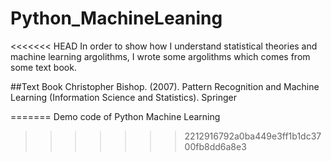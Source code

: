 # Python_MachineLeaning
<<<<<<< HEAD
In order to show how I understand statistical theories and machine learning argolithms, I wrote some argolithms which comes from some text book.

##Text Book
Christopher Bishop. (2007). Pattern Recognition and Machine Learning (Information Science and Statistics). Springer

=======
Demo code of Python Machine Learning
>>>>>>> 2212916792a0ba449e3ff1b1dc3700fb8dd6a8e3
